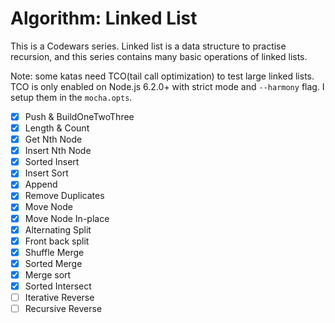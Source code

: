 # Algorithm: Linked List

This is a Codewars series. Linked list is a data structure to practise recursion, and this series contains many basic operations of linked lists.

Note: some katas need TCO(tail call optimization) to test large linked lists. TCO is only enabled on Node.js 6.2.0+ with strict mode and `--harmony` flag. I setup them in the `mocha.opts`.

- [x] Push & BuildOneTwoThree
- [x] Length & Count
- [x] Get Nth Node
- [x] Insert Nth Node
- [x] Sorted Insert
- [x] Insert Sort
- [x] Append
- [x] Remove Duplicates
- [x] Move Node
- [x] Move Node In-place
- [x] Alternating Split
- [x] Front back split
- [x] Shuffle Merge
- [x] Sorted Merge
- [x] Merge sort
- [x] Sorted Intersect
- [ ] Iterative Reverse
- [ ] Recursive Reverse
